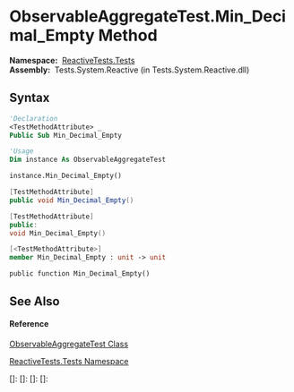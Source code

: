 # ObservableAggregateTest.Min\_Decimal\_Empty Method

**Namespace:**  [ReactiveTests.Tests](ReactiveTests.Tests\ReactiveTests.Tests.md)  
**Assembly:**  Tests.System.Reactive (in Tests.System.Reactive.dll)

## Syntax

```vb
'Declaration
<TestMethodAttribute> _
Public Sub Min_Decimal_Empty
```

```vb
'Usage
Dim instance As ObservableAggregateTest

instance.Min_Decimal_Empty()
```

```csharp
[TestMethodAttribute]
public void Min_Decimal_Empty()
```

```c++
[TestMethodAttribute]
public:
void Min_Decimal_Empty()
```

```fsharp
[<TestMethodAttribute>]
member Min_Decimal_Empty : unit -> unit 
```

```jscript
public function Min_Decimal_Empty()
```

## See Also

#### Reference

[ObservableAggregateTest Class](ObservableAggregateTest\ObservableAggregateTest.md)

[ReactiveTests.Tests Namespace](ReactiveTests.Tests\ReactiveTests.Tests.md)

[]: 
[]: 
[]: 
[]: 